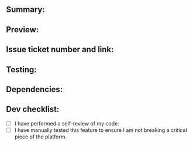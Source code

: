 ## Summary:

## Preview:

## Issue ticket number and link:

## Testing:

## Dependencies:

## Dev checklist:

- [ ] I have performed a self-review of my code.
- [ ] I have manually tested this feature to ensure I am not breaking a critical piece of the platform.
